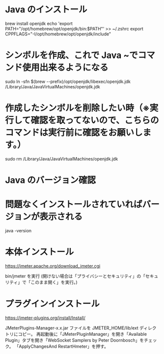 # Java のインストール

brew install openjdk
echo 'export PATH="/opt/homebrew/opt/openjdk/bin:$PATH"' >> ~/.zshrc
export CPPFLAGS="-I/opt/homebrew/opt/openjdk/include"

# シンボルを作成、これで Java ~でコマンド使用出来るようになる

sudo ln -sfn $(brew --prefix)/opt/openjdk/libexec/openjdk.jdk /Library/Java/JavaVirtualMachines/openjdk.jdk

# 作成したシンボルを削除したい時（※実行して確認を取ってないので、こちらのコマンドは実行前に確認をお願いします。）

sudo rm /Library/Java/JavaVirtualMachines/openjdk.jdk

# Java のバージョン確認

# 問題なくインストールされていればバージョンが表示される

java -version

# 本体インストール

https://jmeter.apache.org/download_jmeter.cgi

bin/jmeter を実行
(開けない場合は「プライバシーとセキュリティ」の「セキュリティ」で「このまま開く」を実行。)

# プラグインインストール

https://jmeter-plugins.org/install/Install/

JMeterPlugins-Manager-x.x.jar ファイルを JMETER_HOME/lib/ext ディレクトリにコピー。
再起動後に「JMeterPluginManager」を開き「Available Plugin」タブを開き「WebSocket Samplers by Peter Doornbosch」をチェック。
「ApplyChangesAnd RestartHmeter」を押す。
